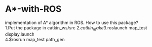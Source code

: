 # A*-with-ROS
implementation of A* algorithm in ROS.
How to use this package?  
1.Put the package in catkin_ws/src
2.$catkin_make
3.$roslaunch map_test display.launch   
4.$rosrun map_test path_gen
